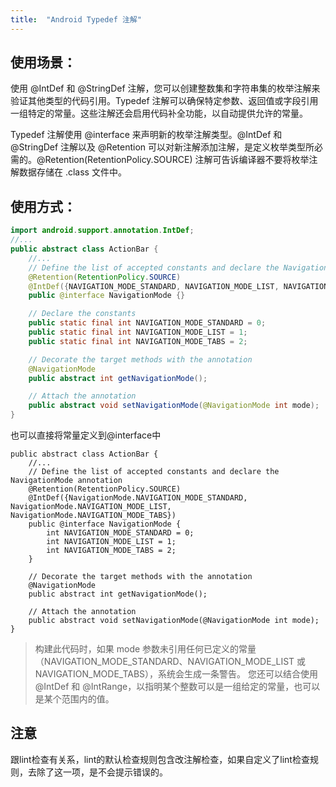 ```yaml
---
title:  "Android Typedef 注解"
---
```

## 使用场景：
使用 @IntDef 和 @StringDef 注解，您可以创建整数集和字符串集的枚举注解来验证其他类型的代码引用。Typedef 注解可以确保特定参数、返回值或字段引用一组特定的常量。这些注解还会启用代码补全功能，以自动提供允许的常量。

Typedef 注解使用 @interface 来声明新的枚举注解类型。@IntDef 和 @StringDef 注解以及 @Retention 可以对新注解添加注解，是定义枚举类型所必需的。@Retention(RetentionPolicy.SOURCE) 注解可告诉编译器不要将枚举注解数据存储在 .class 文件中。

## 使用方式：
```java
import android.support.annotation.IntDef;
//...
public abstract class ActionBar {
    //...
    // Define the list of accepted constants and declare the NavigationMode annotation
    @Retention(RetentionPolicy.SOURCE)
    @IntDef({NAVIGATION_MODE_STANDARD, NAVIGATION_MODE_LIST, NAVIGATION_MODE_TABS})
    public @interface NavigationMode {}

    // Declare the constants
    public static final int NAVIGATION_MODE_STANDARD = 0;
    public static final int NAVIGATION_MODE_LIST = 1;
    public static final int NAVIGATION_MODE_TABS = 2;

    // Decorate the target methods with the annotation
    @NavigationMode
    public abstract int getNavigationMode();

    // Attach the annotation
    public abstract void setNavigationMode(@NavigationMode int mode);
}
```
也可以直接将常量定义到@interface中
```
public abstract class ActionBar {
    //...
    // Define the list of accepted constants and declare the NavigationMode annotation
    @Retention(RetentionPolicy.SOURCE)
    @IntDef({NavigationMode.NAVIGATION_MODE_STANDARD, NavigationMode.NAVIGATION_MODE_LIST, NavigationMode.NAVIGATION_MODE_TABS})
    public @interface NavigationMode {
        int NAVIGATION_MODE_STANDARD = 0;
        int NAVIGATION_MODE_LIST = 1;
        int NAVIGATION_MODE_TABS = 2;
    }

    // Decorate the target methods with the annotation
    @NavigationMode
    public abstract int getNavigationMode();

    // Attach the annotation
    public abstract void setNavigationMode(@NavigationMode int mode);
}
```

> 构建此代码时，如果 mode
> 参数未引用任何已定义的常量（NAVIGATION_MODE_STANDARD、NAVIGATION_MODE_LIST
> 或 NAVIGATION_MODE_TABS），系统会生成一条警告。 您还可以结合使用 @IntDef
> 和 @IntRange，以指明某个整数可以是一组给定的常量，也可以是某个范围内的值。

## 注意
跟lint检查有关系，lint的默认检查规则包含改注解检查，如果自定义了lint检查规则，去除了这一项，是不会提示错误的。
